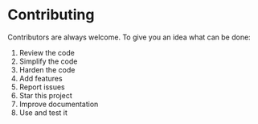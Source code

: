 # Contributing

Contributors are always welcome. To give you an idea what can be done:

1. Review the code
2. Simplify the code
3. Harden the code
4. Add features
5. Report issues
6. Star this project
7. Improve documentation
8. Use and test it
